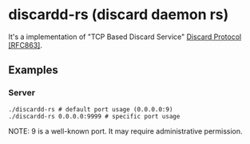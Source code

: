 # discardd-rs (discard daemon rs)

It's a implementation of "TCP Based Discard Service" [Discard Protocol [RFC863]](https://datatracker.ietf.org/doc/html/rfc863).

## Examples

### Server

```
./discardd-rs # default port usage (0.0.0.0:9)
./discardd-rs 0.0.0.0:9999 # specific port usage
```

NOTE: 9 is a well-known port. It may require administrative permission.
